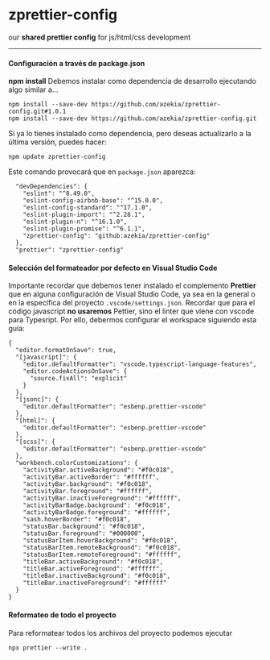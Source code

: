 # zprettier-config
our **shared prettier config** for js/html/css development

---


#### Configuración a través de package.json
**npm install**
Debemos instalar como dependencia de desarrollo ejecutando algo similar a...

```
npm install --save-dev https://github.com/azekia/zprettier-config.git#1.0.1
npm install --save-dev https://github.com/azekia/zprettier-config.git
```

Si ya lo tienes instalado como dependencia, pero deseas actualizarlo a la última versión, puedes hacer:
```
npm update zprettier-config  
```

Este comando provocará que en `package.json` aparezca:

```
  "devDependencies": {
    "eslint": "^8.49.0",
    "eslint-config-airbnb-base": "^15.0.0",
    "eslint-config-standard": "^17.1.0",
    "eslint-plugin-import": "^2.28.1",
    "eslint-plugin-n": "^16.1.0",
    "eslint-plugin-promise": "^6.1.1",
    "zprettier-config": "github:azekia/zprettier-config"
  },
  "prettier": "zprettier-config"
```

#### Selección del formateador por defecto en Visual Studio Code
Importante recordar que debemos tener instalado el complemento **Prettier** que en alguna configuración de Visual Studio Code, ya sea en la general o en la específica del proyecto `.vscode/settings.json`.
Recordar que para el código javascript **no usaremos** Pettier, sino el linter que viene con vscode para Typesript.
Por ello, debermos configurar el workspace siguiendo esta guía:

```
{
  "editor.formatOnSave": true,
  "[javascript]": {
    "editor.defaultFormatter": "vscode.typescript-language-features",
    "editor.codeActionsOnSave": {
      "source.fixAll": "explicit"
    }
  },
  "[jsonc]": {
    "editor.defaultFormatter": "esbenp.prettier-vscode"
  },
  "[html]": {
    "editor.defaultFormatter": "esbenp.prettier-vscode"
  },
  "[scss]": {
    "editor.defaultFormatter": "esbenp.prettier-vscode"
  },
  "workbench.colorCustomizations": {
    "activityBar.activeBackground": "#f0c018",
    "activityBar.activeBorder": "#ffffff",
    "activityBar.background": "#f0c018",
    "activityBar.foreground": "#ffffff",
    "activityBar.inactiveForeground": "#ffffff",
    "activityBarBadge.background": "#f0c018",
    "activityBarBadge.foreground": "#ffffff",
    "sash.hoverBorder": "#f0c018",
    "statusBar.background": "#f0c018",
    "statusBar.foreground": "#000000",
    "statusBarItem.hoverBackground": "#f0c018",
    "statusBarItem.remoteBackground": "#f0c018",
    "statusBarItem.remoteForeground": "#ffffff",
    "titleBar.activeBackground": "#f0c018",
    "titleBar.activeForeground": "#ffffff",
    "titleBar.inactiveBackground": "#f0c018",
    "titleBar.inactiveForeground": "#ffffff"
  }
}

```

#### Reformateo de todo el proyecto
Para reformatear todos los archivos del proyecto podemos ejecutar

```
npx prettier --write .
```




